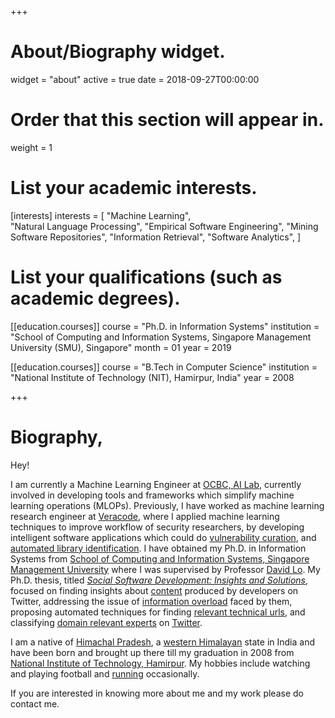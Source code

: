+++
# About/Biography widget.
widget = "about"
active = true
date = 2018-09-27T00:00:00

# Order that this section will appear in.
weight = 1

# List your academic interests.
[interests]
  interests = [
     "Machine Learning",   
    "Natural Language Processing",
    "Empirical Software Engineering",
    "Mining Software Repositories",
    "Information Retrieval",
    "Software Analytics",
      ]

# List your qualifications (such as academic degrees).
[[education.courses]]
  course = "Ph.D. in Information Systems"
  institution = "School of Computing and Information Systems, Singapore Management University (SMU), Singapore"
  month = 01
  year = 2019

[[education.courses]]
  course = "B.Tech in Computer Science"
  institution = "National Institute of Technology (NIT), Hamirpur, India"
  year = 2008
 
+++

<!--I was a Research Fellow at [LARC, Singapore](https://larc.smu.edu.sg/)-->


# Biography,
Hey!

I am currently a Machine Learning Engineer at [OCBC, AI Lab](https://www.ocbc.com/), currently involved in developing tools and frameworks which simplify machine learning operations (MLOPs). Previously, I have worked as machine learning research engineer at [Veracode](https://www.veracode.com/), where I applied machine learning techniques to improve workflow of security researchers, by developing intelligent software applications which could do [vulnerability curation](publication/vulncur/), and [automated library identification](publication/xmtc/). I have obtained my Ph.D. in Information Systems from [School of Computing and Information Systems, Singapore Management University](https://scis.smu.edu.sg/) where I was supervised by Professor [David Lo](http://www.mysmu.edu/faculty/davidlo/). My Ph.D. thesis, titled [*Social Software Development: Insights and Solutions*](https://ink.library.smu.edu.sg/etd_coll/166/), focused on finding insights about [content](files/preprints/icsme15-twitter.pdf) produced by developers on Twitter, addressing the issue of [information overload](files/preprints/nirmalSANER2015.pdf) faced by them, proposing automated techniques for finding [relevant technical urls](files/preprints/URL.pdf), and classifying [domain relevant experts](files/preprints/tosem18preprint.pdf) on [Twitter](https://leif.me/2013/11/how-software-developers-use-twitter/). <!--The techniques developed may aso be useful in solving similar problems in other [media channels](https://leif.me/2016/08/more-than-just-coding-a-study-on-supportive-channels-and-activities-in-software-development/) used by software developers.-->


I am a native of  [Himachal Pradesh](https://en.wikipedia.org/wiki/Himachal_Pradesh), a [western Himalayan](https://en.wikipedia.org/wiki/Western_Himalaya) state in India and have been born and brought up there till my graduation in 2008 from  [National Institute of Technology, Hamirpur](http://nith.ac.in/). My hobbies include watching and playing football and [running](https://www.strava.com/athletes/18520965/activity-summary/c652ea3c0e9fa6f74ef8b5df4eeab371e75b62a3) occasionally.

If you are interested in knowing more about me and my work please do contact me.

<!--I have submitted my Ph.D. thesis, titled *Social Software Development: Insights and Solutions*, for the final evaluation. -->
<!--I was a part of the [SOAR group](https://soarsmu.github.io/)-->
<!-- ##### I am open to new oppurtunities. If you are interested in knowing more about me and my work please do contact me.  -->
